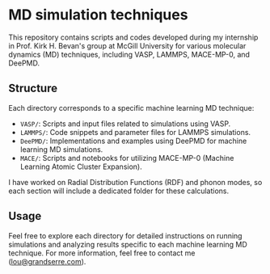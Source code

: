 # MD simulation techniques

This repository contains scripts and codes developed during my internship in Prof. Kirk H. Bevan's group at McGill University for various molecular dynamics (MD) techniques, including VASP, LAMMPS, MACE-MP-0, and DeePMD.

## Structure

Each directory corresponds to a specific machine learning MD technique:

- `VASP/`: Scripts and input files related to simulations using VASP.
- `LAMMPS/`: Code snippets and parameter files for LAMMPS simulations.
- `DeePMD/`: Implementations and examples using DeePMD for machine learning MD simulations.
- `MACE/`: Scripts and notebooks for utilizing MACE-MP-0 (Machine Learning Atomic Cluster Expansion).

I have worked on Radial Distribution Functions (RDF) and phonon modes, so each section will include a dedicated folder for these calculations.

## Usage

Feel free to explore each directory for detailed instructions on running simulations and analyzing results specific to each machine learning MD technique.
For more information, feel free to contact me (lou@grandserre.com).
